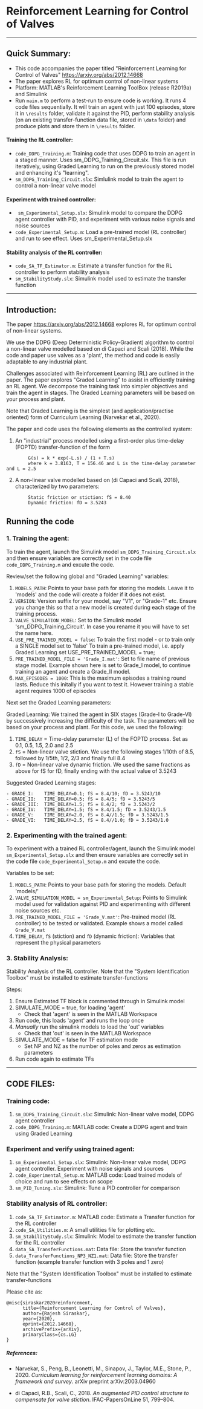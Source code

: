 # Reinforcement Learning for Control of Valves
---------------------------------------------------------------------------------------

## Quick Summary:
* This code accompanies the paper titled "Reinforcement Learning for Control of Valves" https://arxiv.org/abs/2012.14668
* The paper explores RL for optimum control of non-linear systems
* Platform: MATLAB's Reinforcement Learning ToolBox (release R2019a) and Simulink
* Run `main.m` to perform a test-run to ensure code is working. It runs 4 code files sequentially. It will train an agent with just 100 episodes, store it in `\results` folder, validate it against the PID, perform stability analysis (on an existing transfer-function data file, stored in `\data` folder) and produce plots and store them in `\results` folder.

#### Training the RL controller:
* `code_DDPG_Training.m`: Training code that uses DDPG to train an agent in a staged manner. Uses sm_DDPG_Training_Circuit.slx. This file is run iteratively, using Graded Learning to run on the previously stored model and enhancing it's "learning".    
* `sm_DDPG_Training_Circuit.slx`: Simlulink model to train the agent to control a non-linear valve model

#### Experiment with trained controller: 
* ` sm_Experimental_Setup.slx`: Simulink model to compare the DDPG agent controller with PID, and experiment with various noise signals and noise sources
* `code_Experimental_Setup.m`: Load a pre-trained model (RL controller) and run to see effect. Uses sm_Experimental_Setup.slx 

#### Stability analysis of the RL controller: 
* `code_SA_TF_Estimator.m`: Estimate a transfer function for the RL controller to perform stability analysis
* `sm_StabilityStudy.slx`: Simulink model used to estimate the transfer function

---------------------------------------------------------------------------------------

## Introduction:

The paper https://arxiv.org/abs/2012.14668 explores RL for optimum control of non-linear systems. 

We use the DDPG (Deep Deterministic Policy-Gradient) algorithm to control a non-linear valve modelled based on di Capaci and Scali (2018). While the code and paper use valves as a 'plant', the method and code is easily adaptable to any industrial plant.

Challenges associated with Reinforcement Learning (RL) are outlined in the paper. The paper explores "Graded Learning" to assist in efficiently training an RL agent. We decompose the training task into simpler objectives and train the agent in stages. The Graded Learning parameters will be based on your process and plant. 

Note that Graded Learning is the simplest (and application/practise oriented) form of Curriculum Learning (Narvekar et al., 2020). 

The paper and code uses the following elements as the controlled system:

1. An "industrial" process modelled using a first-order plus time-delay (FOPTD) transfer-function of the form
```
        G(s) = k * exp(-L.s) / (1 + T.s)
        where k = 3.8163, T = 156.46 and L is the time-delay parameter and L = 2.5
```
2. A non-linear valve modelled based on (di Capaci and Scali, 2018), characterized by two parameters:
```
		Static friction or stiction: fS = 8.40
		Dynamic friction: fD = 3.5243
```

## Running the code

### 1. Training the agent:

To train the agent, launch the Simulink model `sm_DDPG_Training_Circuit.slx` and then ensure variables are correctly set in the code file `code_DDPG_Training.m` and excute the code.  

Review/set the following global and "Graded Learning" variables:
1. `MODELS_PATH`: Points to your base path for storing the models. Leave it to 'models' and the code will create a folder if it does not exist.
2. `VERSION`: Version suffix for your model, say "V1", or "Grade-1" etc. Ensure you change this so that a new model is created during each stage of the training process. 
3. `VALVE_SIMULATION_MODEL`: Set to the Simulink model 'sm_DDPG_Training_Circuit'. In case you rename it you will have to set the name here.
4. `USE_PRE_TRAINED_MODEL = false`: To train the first model - or to train only a SINGLE model set to 'false'
	To train a pre-trained model, i.e. apply Graded Learning set USE_PRE_TRAINED_MODEL = true;
5. `PRE_TRAINED_MODEL_FILE = 'Grade_I.mat'`: Set to file name of previous stage model. Example shown here is set to Grade_I model, to continue training an agent and create a Grade_II model. 
6. `MAX_EPISODES = 1000`: This is the maximum episodes a training round lasts. Reduce this initally if you want to test it. However training a stable agent requires 1000 of episodes

Next set the  Graded Learning parameters:

Graded Learning: We trained the agent in SIX stages (Grade-I to Grade-VI) by successively increasing the difficulty of the task. The parameters will be based on your process and plant. For this code, we used the following:

1. `TIME_DELAY` = Time-delay parameter (L) of the FOPTD process. Set as 0.1, 0.5, 1.5, 2.0 and 2.5
2. `fS` = Non-linear valve stiction. We use the following stages 1/10th of 8.5, followed by 1/5th, 1/2, 2/3 and finally full 8.4
3. `fD` = Non-linear valve dynamic friction. We used the same fractions as above for fS for fD, finally ending with the actual value of 3.5243
		   
Suggested Graded Learning stages:
```
- GRADE_I:    TIME_DELAY=0.1; fS = 8.4/10; fD = 3.5243/10
- GRADE_II:   TIME_DELAY=0.5; fS = 8.4/5; fD = 3.5243/5
- GRADE_III:  TIME_DELAY=1.5; fS = 8.4/2; fD = 3.5243/2
- GRADE_IV:   TIME_DELAY=1.5; fS = 8.4/1.5; fD = 3.5243/1.5
- GRADE_V:    TIME_DELAY=2.0, fS = 8.4//1.5; fD = 3.5243/1.5
- GRADE_VI:   TIME_DELAY=2.5, fS = 8.4//1.0; fD = 3.5243/1.0
```

### 2. Experimenting with the trained agent:

To experiment with a trained RL controller/agent, launch the Simulink model `sm_Experimental_Setup.slx` and then ensure variables are correctly set in the code file `code_Experimental_Setup.m` and excute the code.

Variables to be set:
1. `MODELS_PATH`: Points to your base path for storing the models. Default 'models/'
2. `VALVE_SIMULATION_MODEL = sm_Experimental_Setup`: Points to Simulink model used for validation against PID and experimenting with different noise sources etc.
3. `PRE_TRAINED_MODEL_FILE = 'Grade_V.mat'`: Pre-trained model (RL controller) to be tested or validated. Example shows a model called `Grade_V.mat`
4. `TIME_DELAY`, `fS` (stiction) and `fD` (dynamic friction): Variables that represent the physical parameters

### 3. Stability Analysis:
Stability Analysis of the RL controller.
Note that the "System Identification Toolbox" must be installed to estimate transfer-functions

Steps:
1. Ensure Estimated TF block is commented through in Simulink model
2. SIMULATE_MODE = true, for loading 'agent'
      - Check that 'agent' is seen in the MATLAB Workspace
3. Run code, this loads 'agent' and runs the loop once
4. *Manually* run the simulink models to load the 'out' variables
      - Check that 'out' is seen in the MATLAB Workspace
5. SIMULATE_MODE = false for TF estimation mode
      - Set NP and NZ as the number of poles and zeros as estimation parameters
6. Run code again to estimate TFs
---------------------------------------------------------------------------------------

## CODE FILES:

### Training code:

1. `sm_DDPG_Training_Circuit.slx`: Simulink: Non-linear valve model, DDPG agent controller
2. `code_DDPG_Training.m`: MATLAB code: Create a DDPG agent and train using Graded Learning   


### Experiment and verify using trained agent:

1. `sm_Experimental_Setup.slx`:	Simulink: Non-linear valve model, DDPG agent controller. Experiment with noise signals and sources
2. `code_Experimental_Setup.m`:	MATLAB code: Load trained models of choice and run to see effects on scope
3. `sm_PID_Tuning.slx`:	Simulink: Tune a PID controller for comparison

### Stability analysis of RL controller:

1. `code_SA_TF_Estimator.m`: MATLAB code: Estimate a Transfer function for the RL controller
2. `code_SA_Utilities.m`: A small  utilities file for plotting etc.
3. `sm_StabilityStudy.slx`:  Simulink: Model to estimate the transfer function for the RL controller
4. `data_SA_TransferFunctions.mat`: Data file: Store the transfer function    
5. `data_TransferFunctions_NP3_NZ1.mat`: Data file: Store the transfer function (example transfer function with 3 poles and 1 zero)

Note that the "System Identification Toolbox" must be installed to estimate transfer-functions

Please cite as:
```
@misc{siraskar2020reinforcement,
      title={Reinforcement Learning for Control of Valves}, 
      author={Rajesh Siraskar},
      year={2020},
      eprint={2012.14668},
      archivePrefix={arXiv},
      primaryClass={cs.LG}
}
```

##### References:

* Narvekar, S., Peng, B., Leonetti, M., Sinapov, J., Taylor, M.E., Stone, P., 2020. *Curriculum learning for reinforcement learning domains: A framework and survey*. arXiv preprint arXiv:2003.04960

* di Capaci, R.B., Scali, C., 2018. *An augmented PID control structure to compensate for valve stiction*. IFAC-PapersOnLine 51, 799–804.